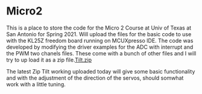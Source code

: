 # Micro2

This is a place to store the code for the Micro 2 Course at Univ of Texas at San Antonio for Spring 2021.  Will upload the files for the basic code to use with the KL25Z freedom board running on MCUXpresso IDE.
The code was developed by modifying the driver examples for the ADC with interrupt and the PWM two chanels files.  These come with a bunch of other files and I will try to up load it as a zip file.[Tilt.zip](https://github.com/Docmo99/Micro2/files/6183917/Tilt.zip)

The latest Zip  Tilt working uploaded today will give some basic functionality and with the adjustment of the direction of the servos, should somwhat work with a little tuning.
